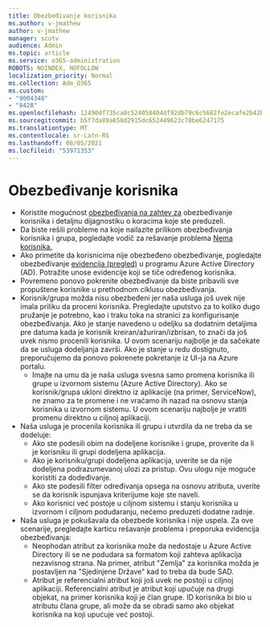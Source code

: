 ```yaml
---
title: Obezbeđivanje korisnika
ms.author: v-jmathew
author: v-jmathew
manager: scotv
audience: Admin
ms.topic: article
ms.service: o365-administration
ROBOTS: NOINDEX, NOFOLLOW
localization_priority: Normal
ms.collection: Adm_O365
ms.custom:
- "9004348"
- "8428"
ms.openlocfilehash: 12490df735ca8c524058404df92db79c6c5682fe2ecafe2b42baed70fa3ab142
ms.sourcegitcommit: b5f7da89a650d2915dc652449623c78be6247175
ms.translationtype: MT
ms.contentlocale: sr-Latn-RS
ms.lasthandoff: 08/05/2021
ms.locfileid: "53971353"
---
```

# <a name="user-provisioning"></a>Obezbeđivanje korisnika

- Koristite mogućnost [obezbeđivanja na zahtev za](https://docs.microsoft.com/azure/active-directory/app-provisioning/provision-on-demand) obezbeđivanje korisnika i detaljnu dijagnostiku o koracima koje ste preduzeli.
- Da biste rešili probleme na koje nailazite prilikom obezbeđivanja korisnika i grupa, pogledajte vodič za rešavanje problema [Nema korisnika.](https://docs.microsoft.com/azure/active-directory/app-provisioning/application-provisioning-config-problem-no-users-provisioned)
- Ako primetite da korisnicima nije obezbeđeno obezbeđivanje, pogledajte obezbeđivanje [evidencija (pregled)](https://docs.microsoft.com/azure/active-directory/reports-monitoring/concept-provisioning-logs) u programu Azure Active Directory (AD). Potražite unose evidencije koji se tiče određenog korisnika.
- Povremeno ponovo pokrenite obezbeđivanje da biste pribavili sve propuštene korisnike u prethodnom ciklusu obezbeđivanja.
- Korisnik/grupa možda nisu obezbeđeni jer naša usluga još uvek nije imala priliku da proceni korisnika. Pregledajte uputstvo za to koliko dugo pružanje je potrebno, kao i traku toka na stranici za konfigurisanje obezbeđivanja. Ako je stanje navedeno u odeljku sa dodatnim detaljima pre datuma kada je korisnik kreiran/ažuriran/izbrisan, to znači da još uvek nismo procenili korisnika. U ovom scenariju najbolje je da sačekate da se usluga dodeljanja završi. Ako je stanje u redu dostignuto, preporučujemo da ponovo pokrenete pokretanje iz UI-ja na Azure portalu.
  - Imajte na umu da je naša usluga svesna samo promena korisnika ili grupe u izvornom sistemu (Azure Active Directory). Ako se korisnik/grupa ukloni direktno iz aplikacije (na primer, ServiceNow), ne znamo za te promene i ne vraćamo ih nazad na osnovu stanja korisnika u izvornom sistemu. U ovom scenariju najbolje je vratiti promenu direktno u ciljnoj aplikaciji.
- Naša usluga je procenila korisnika ili grupu i utvrdila da ne treba da se dodeluje:
  - Ako ste podesili obim na dodeljene korisnike i grupe, proverite da li je korisniku ili grupi dodeljena aplikacija.
  - Ako je korisniku/grupi dodeljena aplikacija, uverite se da nije dodeljena podrazumevanoj ulozi za pristup. Ovu ulogu nije moguće koristiti za dodeđivanje.
  - Ako ste podesili filter određivanja opsega na osnovu atributa, uverite se da korisnik ispunjava kriterijume koje ste naveli.
  - Ako korisnici već postoje u ciljnom sistemu i stanju korisnika u izvornom i ciljnom podudaranju, nećemo preduzeti dodatne radnje.
- Naša usluga je pokušavala da obezbede korisnika i nije uspela. Za ove scenarije, pregledajte karticu rešavanje problema i preporuka evidencija obezbeđivanja:
  - Neophodan atribut za korisnika može da nedostaje u Azure Active Directory ili se ne podudara sa formatom koji zahteva aplikacija nezavisnog strana. Na primer, atribut "Zemlja" za korisnika možda je postavljen na "Sjedinjene Države" kad to treba da bude SAD.
  - Atribut je referencialni atribut koji još uvek ne postoji u ciljnoj aplikaciji. Referencialni atribut je atribut koji upućuje na drugi objekat, na primer korisnika koji je član grupe. ID korisnika bi bio u atributu člana grupe, ali može da se obradi samo ako objekat korisnika na koji upućuje već postoji.
